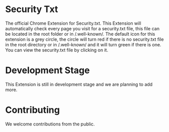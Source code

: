 # Security Txt
The official Chrome Extension for Security.txt. This Extension will automatically check every page you visit for a security.txt file, this file can be located in the root folder or in /.well-known/. The default icon for this extension is a grey circle, the circle will turn red if there is no security.txt file in the root directory or in /.well-known/ and it will turn green if there is one. You can view the security.txt file by clicking on it.
# Development Stage
This Extension is still in development stage and we are planning to add more.
# Contributing
We welcome contributions from the public.
